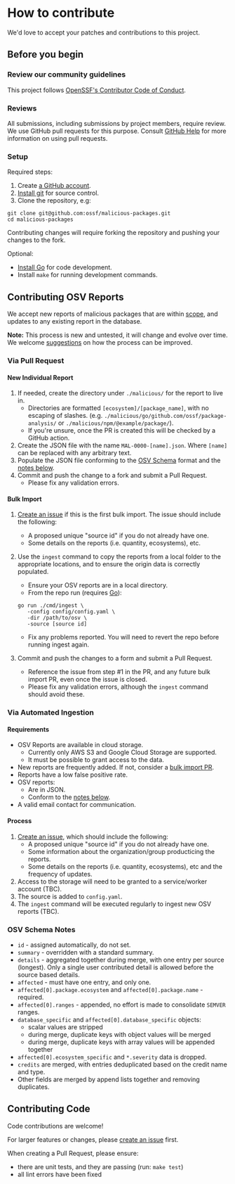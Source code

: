# How to contribute

We'd love to accept your patches and contributions to this project.

## Before you begin

### Review our community guidelines

This project follows
[OpenSSF's Contributor Code of Conduct](CODE_OF_CONDUCT.md).

### Reviews

All submissions, including submissions by project members, require review. We
use GitHub pull requests for this purpose. Consult
[GitHub Help](https://help.github.com/articles/about-pull-requests/) for more
information on using pull requests.

### Setup

Required steps:

1. Create [a GitHub account](https://github.com/join).
1. [Install git](https://help.github.com/articles/set-up-git/) for source control.
1. Clone the repository, e.g:

  ```shell
  git clone git@github.com:ossf/malicious-packages.git
  cd malicious-packages
  ```

Contributing changes will require forking the repository and pushing
your changes to the fork.

Optional:

- [Install Go](https://go.dev/dl/) for code development.
- Install `make` for running development commands.


## Contributing OSV Reports

We accept new reports of malicious packages that are within [scope](README.md#scope),
and updates to any existing report in the database.

**Note:** This process is new and untested, it will change and evolve
over time. We welcome [suggestions](https://github.com/ossf/malicious-packages/issues/new)
on how the process can be improved.

### Via Pull Request

#### New Individual Report

1. If needed, create the directory under `./malicious/` for the report
   to live in.
    - Directories are formatted `[ecosystem]/[package_name]`, with no
      escaping of slashes.
      (e.g. `./malicious/go/github.com/ossf/package-analysis/` or
      `./malicious/npm/@example/package/`).
    - If you're unsure, once the PR is created this will be checked by a
      GitHub action.
1. Create the JSON file with the name `MAL-0000-[name].json`. Where
   `[name]` can be replaced with any arbitrary text.
1. Populate the JSON file conforming to the [OSV Schema](https://ossf.github.io/osv-schema/)
   format and the [notes below](#osv-schema-notes).
1. Commit and push the change to a fork and submit a Pull Request.
    - Please fix any validation errors.

#### Bulk Import

1. [Create an issue](https://github.com/ossf/malicious-packages/issues/new)
   if this is the first bulk import. The issue should include the following:
    - A proposed unique "source id" if you do not already have one.
    - Some details on the reports (i.e. quantity, ecosystems), etc.
1. Use the `ingest` command to copy the reports from a local folder to the
   appropriate locations, and to ensure the origin data is correctly populated.
    - Ensure your OSV reports are in a local directory.
    - From the repo run (requires [Go](https://go.dev/doc/install)):

    ```shell
    go run ./cmd/ingest \
       -config config/config.yaml \
       -dir /path/to/osv \
       -source [source id]
    ```

    - Fix any problems reported. You will need to revert the repo before running
      ingest again.
1. Commit and push the changes to a form and submit a Pull Request.
    - Reference the issue from step #1 in the PR, and any future bulk import PR,
      even once the issue is closed.
    - Please fix any validation errors, although the `ingest` command
      should avoid these.

### Via Automated Ingestion

#### Requirements

- OSV Reports are available in cloud storage.
  - Currently only AWS S3 and Google Cloud Storage are supported.
  - It must be possible to grant access to the data.
- New reports are frequently added. If not, consider a
  [bulk import PR](#bulk-import).
- Reports have a low false positive rate.
- OSV reports:
  - Are in JSON.
  - Conform to the [notes below](#osv-schema-notes).
- A valid email contact for communication.

#### Process

1. [Create an issue](https://github.com/ossf/malicious-packages/issues/new),
   which should include the following:
    - A proposed unique "source id" if you do not already have one.
    - Some information about the organization/group producticing the
      reports.
    - Some details on the reports (i.e. quantity, ecosystems), etc and
      the frequency of updates.
1. Access to the storage will need to be granted to a service/worker
   account (TBC).
1. The source is added to `config.yaml`.
1. The `ingest` command will be executed regularly to ingest new OSV
   reports (TBC).

### OSV Schema Notes

- `id` - assigned automatically, do not set.
- `summary` - overridden with a standard summary.
- `details` - aggregated together during merge, with one entry per
   source (longest). Only a single user contributed detail is allowed
   before the source based details.
- `affected` - must have one entry, and only one.
- `affected[0].package.ecosystem` and `affected[0].package.name` - required.
- `affected[0].ranges` - appended, no effort is made to consolidate
  `SEMVER` ranges.
- `database_specific` and `affected[0].database_specific` objects:
  - scalar values are stripped
  - during merge, duplicate keys with object values will be merged
  - during merge, duplicate keys with array values will be appended together
- `affected[0].ecosystem_specific` and `*.severity` data is dropped.
- `credits` are merged, with entries deduplicated based on the credit
  name and type.
- Other fields are merged by append lists together and removing duplicates.

## Contributing Code

Code contributions are welcome!

For larger features or changes, please
[create an issue](https://github.com/ossf/malicious-packages/issues/new) first.

When creating a Pull Request, please ensure:

- there are unit tests, and they are passing (run: `make test`)
- all lint errors have been fixed
